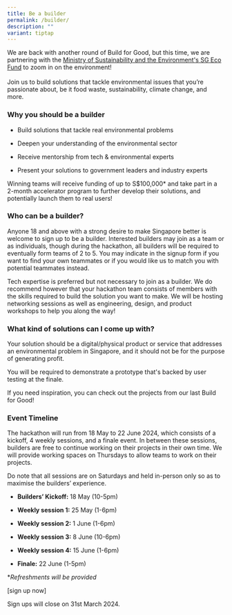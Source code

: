```yaml
---
title: Be a builder
permalink: /builder/
description: ""
variant: tiptap
---
```

<p>We are back with another round of Build for Good, but this time, we are
partnering with the <a href="https://www.mse.gov.sg/sgecofund/" rel="noopener noreferrer nofollow" target="_blank">Ministry of Sustainability and the Environment's SG Eco Fund</a> to
zoom in on the environment!
<br>
<br>Join us to build solutions that tackle environmental issues that you’re
passionate about, be it food waste, sustainability, climate change, and
more.</p>
<h3><strong>Why you should be a builder</strong></h3>
<ul>
<li>
<p>Build solutions that tackle real environmental problems</p>
</li>
<li>
<p>Deepen your understanding of the environmental sector</p>
</li>
<li>
<p>Receive mentorship from tech &amp; environmental experts</p>
</li>
<li>
<p>Present your solutions to government leaders and industry experts</p>
</li>
</ul>
<p>Winning teams will receive funding of up to S$100,000* and take part in
a 2-month accelerator program to further develop their solutions, and potentially
launch them to real users!</p>
<h3><strong>Who can be a builder?</strong></h3>
<p>Anyone 18 and above with a strong desire to make Singapore better is welcome
to sign up to be a builder. Interested builders may join as a team or as
individuals, though during the hackathon, all builders will be required
to eventually form teams of 2 to 5. You may indicate in the signup form
if you want to find your own teammates or if you would like us to match
you with potential teammates instead.</p>
<p>Tech expertise is preferred but not necessary to join as a builder. We
do recommend however that your hackathon team consists of members with
the skills required to build the solution you want to make. We will be
hosting networking sessions as well as engineering, design, and product
workshops to help you along the way!</p>
<h3><strong>What kind of solutions can I come up with?</strong></h3>
<p>Your solution should be a digital/physical product or service that addresses
an environmental problem in Singapore, and it should not be for the purpose
of generating profit.</p>
<p>You will be required to demonstrate a prototype that's backed by user
testing at the finale.</p>
<p>If you need inspiration, you can check out the projects from our last
Build for Good!</p>
<h3><strong>Event Timeline</strong></h3>
<p>The hackathon will run from 18 May to 22 June 2024, which consists of
a kickoff, 4 weekly sessions, and a finale event. In between these sessions,
builders are free to continue working on their projects in their own time.
We will provide working spaces on Thursdays to allow teams to work on their
projects.</p>
<p>Do note that all sessions are on Saturdays and held in-person only so
as to maximise the builders’ experience.</p>
<ul data-tight="true" class="tight">
<li>
<p><strong>Builders’ Kickoff:</strong> 18 May (10-5pm)</p>
</li>
<li>
<p><strong>Weekly session 1:</strong> 25 May (1-6pm)</p>
</li>
<li>
<p><strong>Weekly session 2:</strong> 1 June (1-6pm)</p>
</li>
<li>
<p><strong>Weekly session 3:</strong> 8 June (10-6pm)</p>
</li>
<li>
<p><strong>Weekly session 4:</strong> 15 June (1-6pm)</p>
</li>
<li>
<p><strong>Finale:</strong> 22 June (1-5pm)</p>
</li>
</ul>
<p>*<em>Refreshments will be provided</em>
</p>
<p>[sign up now]</p>
<p>Sign ups will close on 31st March 2024.</p>